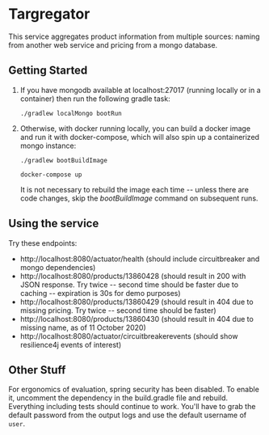 # Targregator

This service aggregates product information from multiple sources: naming from another web service and pricing from a mongo database.

## Getting Started

1. If you have mongodb available at localhost:27017 (running locally or in a container) then run the following gradle task:

    `./gradlew localMongo bootRun` 

2. Otherwise, with docker running locally, you can build a docker image and run it with docker-compose, which will also spin up a containerized mongo instance:

    `./gradlew bootBuildImage`
    
    `docker-compose up`
    
    It is not necessary to rebuild the image each time -- unless there are code changes, skip the _bootBuildImage_ command on subsequent runs.

## Using the service

Try these endpoints:

* http://localhost:8080/actuator/health (should include circuitbreaker and mongo dependencies)
* http://localhost:8080/products/13860428 (should result in 200 with JSON response. Try twice -- second time should be faster due to caching -- expiration is 30s for demo purposes)
* http://localhost:8080/products/13860429 (should result in 404 due to missing pricing. Try twice -- second time should be faster)
* http://localhost:8080/products/13860430 (should result in 404 due to missing name, as of 11 October 2020)
* http://localhost:8080/actuator/circuitbreakerevents (should show resilience4j events of interest)

## Other Stuff

For ergonomics of evaluation, spring security has been disabled. To enable it, uncomment the dependency in the build.gradle file and rebuild. Everything including tests should continue to work. You'll have to grab the default password from the output logs and use the default username of `user`.  